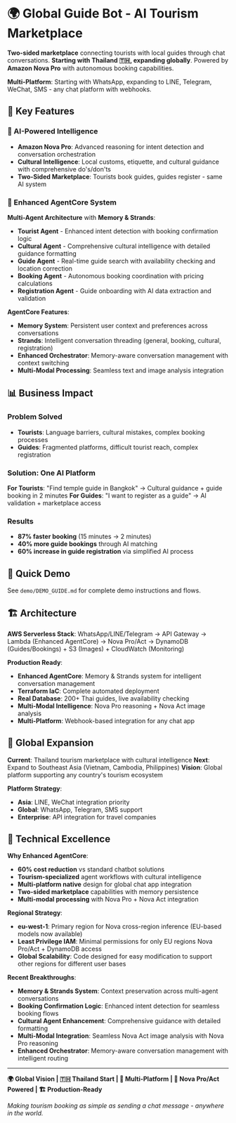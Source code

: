 # 🌍 Global Guide Bot - AI Tourism Marketplace

**Two-sided marketplace** connecting tourists with local guides through chat conversations. **Starting with Thailand 🇹🇭, expanding globally**. Powered by **Amazon Nova Pro** with autonomous booking capabilities.

**Multi-Platform**: Starting with WhatsApp, expanding to LINE, Telegram, WeChat, SMS - any chat platform with webhooks.

## 🚀 Key Features

### **🧠 AI-Powered Intelligence**
- **Amazon Nova Pro**: Advanced reasoning for intent detection and conversation orchestration
- **Cultural Intelligence**: Local customs, etiquette, and cultural guidance with comprehensive do's/don'ts
- **Two-Sided Marketplace**: Tourists book guides, guides register - same AI system

### **🤖 Enhanced AgentCore System**
**Multi-Agent Architecture** with **Memory & Strands**:
- **Tourist Agent** - Enhanced intent detection with booking confirmation logic
- **Cultural Agent** - Comprehensive cultural intelligence with detailed guidance formatting
- **Guide Agent** - Real-time guide search with availability checking and location correction
- **Booking Agent** - Autonomous booking coordination with pricing calculations
- **Registration Agent** - Guide onboarding with AI data extraction and validation

**AgentCore Features**:
- **Memory System**: Persistent user context and preferences across conversations
- **Strands**: Intelligent conversation threading (general, booking, cultural, registration)
- **Enhanced Orchestrator**: Memory-aware conversation management with context switching
- **Multi-Modal Processing**: Seamless text and image analysis integration

## 📊 Business Impact

### **Problem Solved**
- **Tourists**: Language barriers, cultural mistakes, complex booking processes
- **Guides**: Fragmented platforms, difficult tourist reach, complex registration

### **Solution: One AI Platform**
**For Tourists**: "Find temple guide in Bangkok" → Cultural guidance + guide booking in 2 minutes
**For Guides**: "I want to register as a guide" → AI validation + marketplace access

### **Results**
- **87% faster booking** (15 minutes → 2 minutes)
- **40% more guide bookings** through AI matching
- **60% increase in guide registration** via simplified AI process

## 🚀 Quick Demo

See `demo/DEMO_GUIDE.md` for complete demo instructions and flows.

## 🏗️ Architecture

**AWS Serverless Stack**: WhatsApp/LINE/Telegram → API Gateway → Lambda (Enhanced AgentCore) → Nova Pro/Act → DynamoDB (Guides/Bookings) + S3 (Images) + CloudWatch (Monitoring)

**Production Ready**:
- **Enhanced AgentCore**: Memory & Strands system for intelligent conversation management
- **Terraform IaC**: Complete automated deployment
- **Real Database**: 200+ Thai guides, live availability checking
- **Multi-Modal Intelligence**: Nova Pro reasoning + Nova Act image analysis
- **Multi-Platform**: Webhook-based integration for any chat app

## 🌟 Global Expansion

**Current**: Thailand tourism marketplace with cultural intelligence
**Next**: Expand to Southeast Asia (Vietnam, Cambodia, Philippines)
**Vision**: Global platform supporting any country's tourism ecosystem

**Platform Strategy**: 
- **Asia**: LINE, WeChat integration priority
- **Global**: WhatsApp, Telegram, SMS support
- **Enterprise**: API integration for travel companies

## 🔧 Technical Excellence

**Why Enhanced AgentCore**:
- **60% cost reduction** vs standard chatbot solutions
- **Tourism-specialized** agent workflows with cultural intelligence
- **Multi-platform native** design for global chat app integration
- **Two-sided marketplace** capabilities with memory persistence
- **Multi-modal processing** with Nova Pro + Nova Act integration

**Regional Strategy**:
- **eu-west-1**: Primary region for Nova cross-region inference (EU-based models now available)
- **Least Privilege IAM**: Minimal permissions for only EU regions Nova Pro/Act + DynamoDB access
- **Global Scalability**: Code designed for easy modification to support other regions for different user bases

**Recent Breakthroughs**:
- **Memory & Strands System**: Context preservation across multi-agent conversations
- **Booking Confirmation Logic**: Enhanced intent detection for seamless booking flows
- **Cultural Agent Enhancement**: Comprehensive guidance with detailed formatting
- **Multi-Modal Integration**: Seamless Nova Act image analysis with Nova Pro reasoning
- **Enhanced Orchestrator**: Memory-aware conversation management with intelligent routing

---

**🌍 Global Vision | 🇹🇭 Thailand Start | 💬 Multi-Platform | 🤖 Nova Pro/Act Powered | 🏗️ Production-Ready**

*Making tourism booking as simple as sending a chat message - anywhere in the world.*
